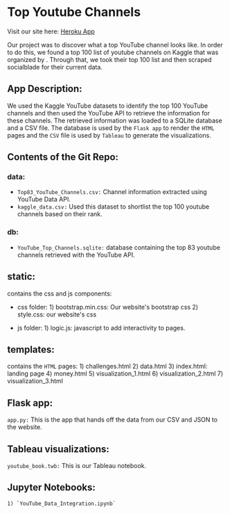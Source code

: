 # Top Youtube Channels #

Visit our site here: [Heroku App](https://project2-youtube.herokuapp.com/)

Our project was to discover what a top YouTube channel looks like. In order to do this, we found a top 100 list of youtube channels on Kaggle that was organized by . Through that, we took their top 100 list and then scraped socialblade for their current data.

## App Description: ## 

We used the Kaggle YouTube datasets to identify the top 100 YouTube channels and then used the YouTube API to retrieve the information for these channels. The retrieved information was loaded to a SQLite database and a CSV file. The database is used by the `Flask app` to render the `HTML` pages and the `CSV` file is used by `Tableau` to generate the visualizations.


## Contents of the Git Repo: ##

### data: ###
 - `Top83_YouTube_Channels.csv:` Channel information extracted using YouTube Data API.
 - `kaggle_data.csv:` Used this dataset to shortlist the top 100 youtube channels based on their rank.


### db:
- `YouTube_Top_Channels.sqlite:` database containing the top 83 youtube channels retrieved with the YouTube API.

static: 
-------
contains the css and js components:

 - css folder:
        1) bootstrap.min.css: Our website's bootstrap css
        2) style.css: our website's css

 - js folder: 
        1) logic.js: javascript to add interactivity to pages.


templates: 
----------
contains the `HTML` pages:
    1) challenges.html
    2) data.html
    3) index.html: landing page
    4) money.html
    5) visualization_1.html
    6) visualization_2.html
    7) visualization_3.html


Flask app:
-----------
`app.py:` This is the app that hands off the data from our CSV and JSON to the website. 


Tableau visualizations:
------------------------
`youtube_book.twb:` This is our Tableau notebook. 

Jupyter Notebooks:
---------------------
    1) `YouTube_Data_Integration.ipynb`





